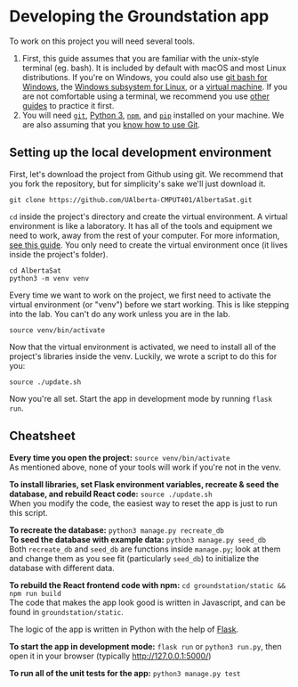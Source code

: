 # Developing the Groundstation app

To work on this project you will need several tools.
1. First, this guide assumes that you are familiar with the unix-style terminal (eg. bash). It is included by default with macOS and most Linux distributions. If you're on Windows, you could also use [git bash for Windows](https://gitforwindows.org/), the [Windows subsystem for Linux](https://docs.microsoft.com/en-us/windows/wsl/about), or a [virtual machine](https://www.virtualbox.org/). If you are not comfortable using a terminal, we recommend you use [other guides](https://linuxjourney.com/lesson/the-shell) to practice it first.
2. You will need [`git`](https://git-scm.com/), [Python 3](https://www.python.org/), [`npm`](https://www.npmjs.com/get-npm), and [`pip`](https://pypi.org/project/pip/) installed on your machine. We are also assuming that you [know how to use Git](https://try.github.io/).

## Setting up the local development environment

First, let's download the project from Github using git. We recommend that you fork the repository, but for simplicity's sake we'll just download it.

`git clone https://github.com/UAlberta-CMPUT401/AlbertaSat.git`

`cd` inside the project's directory and create the virtual environment. A virtual environment is like a laboratory. It has all of the tools and equipment we need to work, away from the rest of your computer. For more information, [see this guide](https://docs.python.org/3/tutorial/venv.html). You only need to create the virtual environment once (it lives inside the project's folder).

`cd AlbertaSat`  
`python3 -m venv venv`

Every time we want to work on the project, we first need to activate the virtual environment (or "venv") before we start working. This is like stepping into the lab. You can't do any work unless you are in the lab.

`source venv/bin/activate`

Now that the virtual environment is activated, we need to install all of the project's libraries inside the venv. Luckily, we wrote a script to do this for you:

`source ./update.sh`

Now you're all set. Start the app in development mode by running `flask run`.

## Cheatsheet

**Every time you open the project:** `source venv/bin/activate`  
As mentioned above, none of your tools will work if you're not in the venv.

**To install libraries, set Flask environment variables, recreate & seed the database, and rebuild React code:** `source ./update.sh`  
When you modify the code, the easiest way to reset the app is just to run this script.

**To recreate the database:** `python3 manage.py recreate_db`  
**To seed the database with example data:** `python3 manage.py seed_db`  
Both `recreate_db` and `seed_db` are functions inside `manage.py`; look at them and change them as you see fit (particularly `seed_db`) to initialize the database with different data.

**To rebuild the React frontend code with npm:** `cd groundstation/static && npm run build`  
The code that makes the app look good is written in Javascript, and can be found in `groundstation/static`.

The logic of the app is written in Python with the help of [Flask](https://flask.palletsprojects.com/en/1.1.x/).

**To start the app in development mode:** `flask run` or `python3 run.py`, then open it in your browser (typically http://127.0.0.1:5000/)

**To run all of the unit tests for the app:** `python3 manage.py test`
